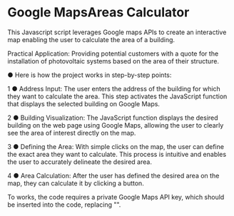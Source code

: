 # Google MapsAreas Calculator
This Javascript script leverages Google maps APIs to create an interactive map enabling the user to calculate the area of a building.

Practical Application: Providing potential customers with a quote for the installation of photovoltaic systems based on the area of their structure.

 ● Here is how the project works in step-by-step points:

1 ● Address Input: The user enters the address of the building for which they want to calculate the area. This step activates the JavaScript function that displays the selected building on Google Maps.

2 ● Building Visualization: The JavaScript function displays the desired building on the web page using Google Maps, allowing the user to clearly see the area of interest directly on the map.

3 ● Defining the Area: With simple clicks on the map, the user can define the exact area they want to calculate. This process is intuitive and enables the user to accurately delineate the desired area.

4 ● Area Calculation: After the user has defined the desired area on the map, they can calculate it by clicking a button. 

To works, the code requires a private Google Maps API key, which should be inserted into the code, replacing "<YOUR-GOOGLE-API-KEY>".
